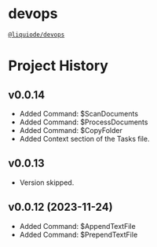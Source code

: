 # devops
[`@liquiode/devops`](https://github.com/liquicode/devops)


# Project History


v0.0.14
---------------------------------------------------------------------

- Added Command: $ScanDocuments
- Added Command: $ProcessDocuments
- Added Command: $CopyFolder
- Added Context section of the Tasks file.


v0.0.13
---------------------------------------------------------------------

- Version skipped.


v0.0.12 (2023-11-24)
---------------------------------------------------------------------

- Added Command: $AppendTextFile
- Added Command: $PrependTextFile

